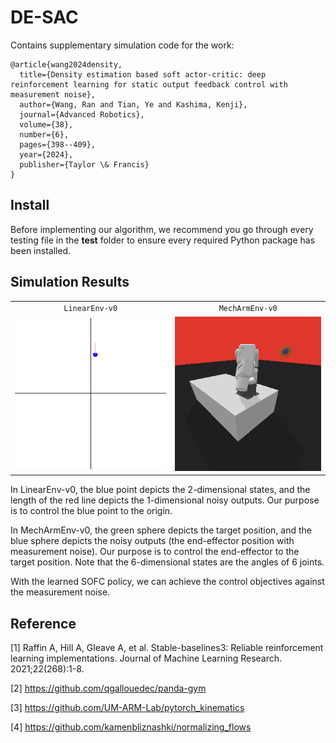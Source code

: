 # DE-SAC
Contains supplementary simulation code for the work:

```
@article{wang2024density,
  title={Density estimation based soft actor-critic: deep reinforcement learning for static output feedback control with measurement noise},
  author={Wang, Ran and Tian, Ye and Kashima, Kenji},
  journal={Advanced Robotics},
  volume={38},
  number={6},
  pages={398--409},
  year={2024},
  publisher={Taylor \& Francis}
}
```
## Install
Before implementing our algorithm, we recommend you go through every testing file in the **test** folder to ensure every required Python package has been installed.

## Simulation Results

|                                  |                                                |
| :------------------------------: | :--------------------------------------------: |
|         `LinearEnv-v0`          |                 `MechArmEnv-v0`                 |
| ![LinearEnv-v0](data/Linear.gif) |         ![MechArmEnv-v0](data/mechArm.gif)         |

In LinearEnv-v0, the blue point depicts the 2-dimensional states, and the length of the red line depicts the 1-dimensional noisy outputs. Our purpose is to control the blue point to the origin.

In MechArmEnv-v0, the green sphere depicts the target position, and the blue sphere depicts the noisy outputs (the end-effector position with measurement noise). Our purpose is to control the end-effector to the target position. Note that the 6-dimensional states are the angles of 6 joints. 

With the learned SOFC policy, we can achieve the control objectives against the measurement noise.

## Reference

[1] Raffin A, Hill A, Gleave A, et al. Stable-baselines3: Reliable reinforcement learning implementations. Journal of Machine Learning Research. 2021;22(268):1-8.

[2] https://github.com/qgallouedec/panda-gym

[3] https://github.com/UM-ARM-Lab/pytorch_kinematics

[4] https://github.com/kamenbliznashki/normalizing_flows
